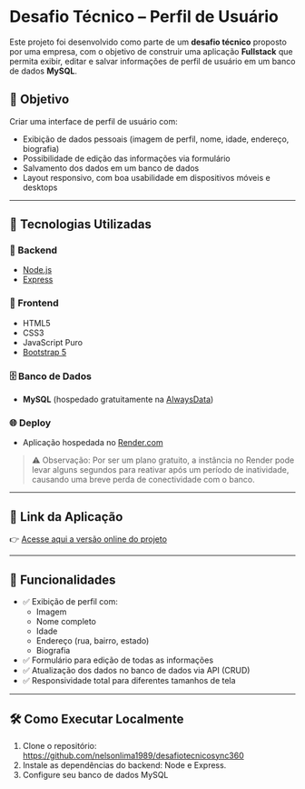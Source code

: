 # Desafio Técnico – Perfil de Usuário

Este projeto foi desenvolvido como parte de um **desafio técnico** proposto por uma empresa, com o objetivo de construir uma aplicação **Fullstack** que permita exibir, editar e salvar informações de perfil de usuário em um banco de dados **MySQL**.

## 🎯 Objetivo

Criar uma interface de perfil de usuário com:

- Exibição de dados pessoais (imagem de perfil, nome, idade, endereço, biografia)
- Possibilidade de edição das informações via formulário
- Salvamento dos dados em um banco de dados
- Layout responsivo, com boa usabilidade em dispositivos móveis e desktops

---

## 🚀 Tecnologias Utilizadas

### 🔧 Backend
- [Node.js](https://nodejs.org/)
- [Express](https://expressjs.com/)

### 💅 Frontend
- HTML5
- CSS3
- JavaScript Puro
- [Bootstrap 5](https://getbootstrap.com/)

### 🗄️ Banco de Dados
- **MySQL** (hospedado gratuitamente na [AlwaysData](https://www.alwaysdata.com/))

### 🌐 Deploy
- Aplicação hospedada no [Render.com](https://render.com/)

> ⚠️ Observação: Por ser um plano gratuito, a instância no Render pode levar alguns segundos para reativar após um período de inatividade, causando uma breve perda de conectividade com o banco.

---

## 🔗 Link da Aplicação

👉 [Acesse aqui a versão online do projeto](https://desafiotecnicosync360.onrender.com/)

---

## 🧩 Funcionalidades

- ✅ Exibição de perfil com:
  - Imagem
  - Nome completo
  - Idade
  - Endereço (rua, bairro, estado)
  - Biografia
- ✅ Formulário para edição de todas as informações
- ✅ Atualização dos dados no banco de dados via API (CRUD)
- ✅ Responsividade total para diferentes tamanhos de tela

---

## 🛠️ Como Executar Localmente

1. Clone o repositório: https://github.com/nelsonlima1989/desafiotecnicosync360
2. Instale as dependências do backend: Node e Express.
3. Configure seu banco de dados MySQL



